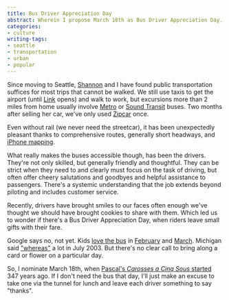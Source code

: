 ```yaml
---
title: Bus Driver Appreciation Day
abstract: Wherein I propose March 18th as Bus Driver Appreciation Day.
categories:
- culture
writing-tags:
- seattle
- transportation
- urban
- popular
---
```


Since moving to Seattle, [Shannon][1] and I have found public transportation suffices for most trips that cannot be walked.  We still use taxis to get the airport (until [Link][2] opens) and walk to work, but excursions more than 2 miles from home usually involve [Metro][3] or [Sound Transit][4] buses.  Two months after selling her car, we've only used [Zipcar][5] once.

Even without rail (we never need the streetcar), it has been unexpectedly pleasant thanks to comprehensive routes, generally short headways, and [iPhone mapping][6].

What really makes the buses accessible though, has been the drivers.  They're not only skilled, but generally friendly and thoughtful.  They can be strict when they need to and clearly must focus on the task of driving, but often offer cheery salutations and goodbyes and helpful assistance to passengers.  There's a systemic understanding that the job extends beyond piloting and includes customer service.

Recently, drivers have brought smiles to our faces often enough we've thought we should have brought cookies to share with them.  Which led us to wonder if there's a Bus Driver Appreciation Day, when riders leave small gifts with their fare.

Google says no, not yet.  Kids [love the bus][7] in [February][8] and [March][9].  Michigan said ["whereas"][10] a lot in July 2003.  But there's no clear call to bring along a card or flower on a particular day.

So, I nominate March 18th, when [Pascal's _Carosses a Cinq Sous_ started][11] 347 years ago.  If I don't need the bus that day, I'll just make an excuse to take one via the tunnel for lunch and leave each driver something to say "thanks".

   [1]: http://www.shannonethomas.com
   [2]: http://future.soundtransit.org/linkLightRail.aspx
   [3]: http://transit.metrokc.gov/
   [4]: http://www.soundtransit.org/
   [5]: http://www.zipcar.com/
   [6]: http://googlemobile.blogspot.com/2008/11/google-maps-for-iphone-adds-street-view.html
   [7]: http://www.lovethebus.com/
   [8]: http://www1.cbsd.org/schools/groveland/Lists/Events/DispForm.aspx?ID=46
   [9]: http://www.millerplace.k12.ny.us/NCRMS/NCR_News/2008_2009/BusDriverAppreciationDay.htm
   [10]: http://www.michigan.gov/gov/0,1607,7-168-23442_25488_28109-72036--,00.html
   [11]: http://www.wired.com/science/discoveries/news/2008/03/dayintech_0318
